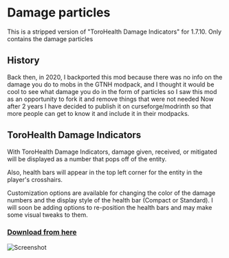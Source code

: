# Damage particles

This is a stripped version of "ToroHealth Damage Indicators" for 1.7.10.
Only contains the damage particles

## History
Back then, in 2020, I backported this mod because there was no info on the damage you do to mobs in the GTNH modpack, and I thought it would be cool to see what damage you do in the form of particles so I saw this mod as an opportunity to fork it and remove things that were not needed
Now after 2 years I have decided to publish it on curseforge/modrinth so that more people can get to know it and include it in their modpacks.

## ToroHealth Damage Indicators

With ToroHealth Damage Indicators, damage given, received, or mitigated will be displayed as a number that pops off of the entity.

Also, health bars will appear in the top left corner for the entity in the player's crosshairs.

Customization options are available for changing the color of the damage numbers and the display style of the health bar (Compact or Standard).  I will soon be adding options to re-position the health bars and may make some visual tweaks to them.

### [Download from here](https://minecraft.curseforge.com/projects/torohealth-damage-indicators)

![Screenshot](https://i.imgur.com/C9oBhZ5.png)
